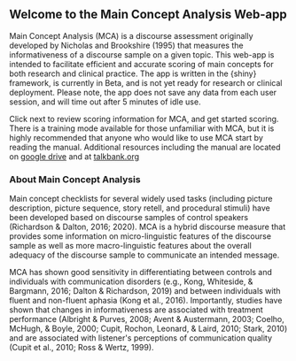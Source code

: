 ## Welcome to the Main Concept Analysis Web-app

Main Concept Analysis (MCA) is a discourse assessment originally developed by Nicholas and Brookshire (1995) that measures the informativeness of a discourse sample on a given topic. This web-app is intended to facilitate efficient and accurate scoring of main concepts for both research and clinical practice. The app is written in the {shiny} framework, is currently in Beta, and is not yet ready for research or clinical deployment. Please note, the app does not save any data from each user session, and will time out after 5 minutes of idle use. 

Click next to review scoring information for MCA, and get started scoring. There is a training mode available for those unfamiliar with MCA, but it is highly recommended that anyone who would like to use MCA start by reading the manual. Additional resources including the manual are located on <a href="https://drive.google.com/drive/folders/1bxazjgQWx-WD8ELTJjwBm_5IToRpgQhQ/" target="_blank">google drive</a> and at <a href="https://aphasia.talkbank.org/discourse/MainConcepts" target="_blank">talkbank.org</a>

### About Main Concept Analysis

Main concept checklists for several widely used tasks (including picture description, picture sequence, story retell, and procedural stimuli) have been developed based on discourse samples of control speakers (Richardson & Dalton, 2016; 2020). MCA is a hybrid discourse measure that provides some information on micro-linguistic features of the discourse sample as well as more macro-linguistic features about the overall adequacy of the discourse sample to communicate an intended message.

MCA has shown good sensitivity in differentiating between controls and individuals with communication disorders (e.g., Kong, Whiteside, & Bargmann, 2016; Dalton & Richardson, 2019) and between individuals with fluent and non-fluent aphasia (Kong et al., 2016). Importantly, studies have shown that changes in informativeness are associated with treatment performance (Albright & Purves, 2008; Avent & Austermann, 2003; Coelho, McHugh, & Boyle, 2000; Cupit, Rochon, Leonard, & Laird, 2010; Stark, 2010) and are associated with listener's perceptions of communication quality (Cupit et al., 2010; Ross & Wertz, 1999).

